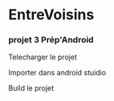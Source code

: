 # EntreVoisins

<h3>projet 3 Prép'Android</h3>
<p>Telecharger le projet</p>
<p>Importer dans android stuidio</p>
<p>Build le projet</p>
